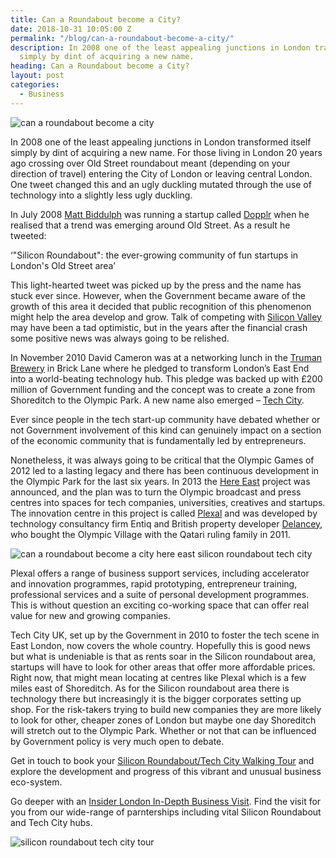 ```yaml
---
title: Can a Roundabout become a City?
date: 2018-10-31 10:05:00 Z
permalink: "/blog/can-a-roundabout-become-a-city/"
description: In 2008 one of the least appealing junctions in London transformed itself
  simply by dint of acquiring a new name.
heading: Can a Roundabout become a City?
layout: post
categories:
  - Business
---
```


![can a roundabout become a city](/uploads/can%20a%20roundabout%20become%20a%20city%20silicon%20roundabout%20tech%20city.jpg)

In 2008 one of the least appealing junctions in London transformed itself simply by dint of acquiring a new name.  For those living in London 20 years ago crossing over Old Street roundabout meant (depending on your direction of travel) entering the City of London or leaving central London.  One tweet changed this and an ugly duckling mutated through the use of technology into a slightly less ugly duckling.



In July 2008 [Matt Biddulph](https://gigaom.com/2012/12/11/how-londons-silicon-roundabout-really-got-started/) was running a startup called [Dopplr](https://en.wikipedia.org/wiki/Dopplr) when he realised that a trend was emerging around Old Street.  As a result he tweeted:



‘"Silicon Roundabout": the ever-growing community of fun startups in London's Old Street area’



This light-hearted tweet was picked up by the press and the name has stuck ever since.  However, when the Government became aware of the growth of this area it decided that public recognition of this phenomenon might help the area develop and grow.  Talk of competing with [Silicon Valley](https://www.investopedia.com/terms/s/siliconvalley.asp) may have been a tad optimistic, but in the years after the financial crash some positive news was always going to be relished.



In November 2010 David Cameron was at a networking lunch in the [Truman Brewery](http://www.trumanbrewery.com/) in Brick Lane where he pledged to transform London’s East End into a world-beating technology hub.  This pledge was backed up with £200 million of Government funding and the concept was to create a zone from Shoreditch to the Olympic Park.  A new name also emerged – [Tech City](https://technation.io/).



Ever since people in the tech start-up community have debated whether or not Government involvement of this kind can genuinely impact on a section of the economic community that is fundamentally led by entrepreneurs.



Nonetheless, it was always going to be critical that the Olympic Games of 2012 led to a lasting legacy and there has been continuous development in the Olympic Park for the last six years.  In 2013 the [Here East](https://hereeast.com/) project was announced, and the plan was to turn the Olympic broadcast and press centres into spaces for tech companies, universities, creatives and startups.  The innovation centre in this project is called [Plexal](https://www.plexal.com/) and was developed by technology consultancy firm Entiq and British property developer [Delancey](https://www.delancey.com/here-east.html), who bought the Olympic Village with the Qatari ruling family in 2011.

![can a roundabout become a city here east silicon roundabout tech city](/uploads/here-east-silicon-roundabout-tech-city.jpg)



Plexal offers a range of business support services, including accelerator and innovation programmes, rapid prototyping, entrepreneur training, professional services and a suite of personal development programmes.  This is without question an exciting co-working space that can offer real value for new and growing companies.





Tech City UK, set up by the Government in 2010 to foster the tech scene in East London, now covers the whole country.  Hopefully this is good news but what is undeniable is that as rents soar in the Silicon roundabout area, startups will have to look for other areas that offer more affordable prices.  Right now, that might mean locating at centres like Plexal which is a few miles east of Shoreditch.  As for the Silicon roundabout area there is technology there but increasingly it is the bigger corporates setting up shop.  For the risk-takers trying to build new companies they are more likely to look for other, cheaper zones of London but maybe one day Shoreditch will stretch out to the Olympic Park.  Whether or not that can be influenced by Government policy is very much open to debate.





Get in touch to book your [Silicon Roundabout/Tech City Walking Tour](https://www.insiderlondon.com/london/educational-tours/silicon-roundabout-and-tech-city-tour/) and explore the development and progress of this vibrant and unusual business eco-system.



Go deeper with an [Insider London In-Depth Business Visit](https://www.insiderlondon.com/london/company-visits/). Find the visit for you from our wide-range of parnterships including vital Silicon Roundabout and Tech City hubs.

![silicon roundabout tech city tour](/uploads/silicon%20roundabout%20tour%20tech%20city.jpg)
